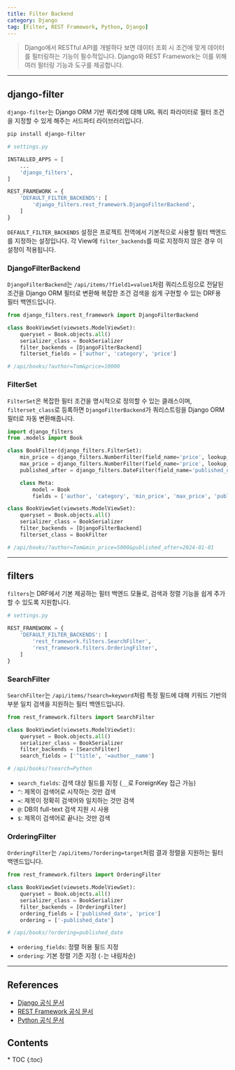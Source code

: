 ```yaml
---
title: Filter Backend
category: Django
tag: [Filter, REST Framework, Python, Django]
---
```


> Django에서 RESTful API를 개발하다 보면 데이터 조회 시 조건에 맞게 데이터를 필터링하는 기능이 필수적입니다. Django와 REST Framework는 이를 위해 여러 필터링 기능과 도구를 제공합니다.

---

## django-filter
`django-filter`는 Django ORM 기반 쿼리셋에 대해 URL 쿼리 파라미터로 필터 조건을 지정할 수 있게 해주는 서드파티 라이브러리입니다.

```bash
pip install django-filter
```

```python
# settings.py

INSTALLED_APPS = [
    ...
    'django_filters',
]

REST_FRAMEWORK = {
    'DEFAULT_FILTER_BACKENDS': [
        'django_filters.rest_framework.DjangoFilterBackend',
    ]
}
```
`DEFAULT_FILTER_BACKENDS` 설정은 프로젝트 전역에서 기본적으로 사용할 필터 백엔드를 지정하는 설정입니다. 각 View에 `filter_backends`를 따로 지정하지 않은 경우 이 설정이 적용됩니다.

### DjangoFilterBackend
`DjangoFilterBackend`는 `/api/items/?field1=value1`처럼 쿼리스트링으로 전달된 조건을 Django ORM 필터로 변환해 복잡한 조건 검색을 쉽게 구현할 수 있는 DRF용 필터 백엔드입니다.

```python
from django_filters.rest_framework import DjangoFilterBackend

class BookViewSet(viewsets.ModelViewSet):
    queryset = Book.objects.all()
    serializer_class = BookSerializer
    filter_backends = [DjangoFilterBackend]
    filterset_fields = ['author', 'category', 'price']

# /api/books/?author=Tom&price=10000
```

### FilterSet
`FilterSet`은 복잡한 필터 조건을 명시적으로 정의할 수 있는 클래스이며, `filterset_class`로 등록하면 `DjangoFilterBackend`가 쿼리스트링을 Django ORM 필터로 자동 변환해줍니다.

```python
import django_filters
from .models import Book

class BookFilter(django_filters.FilterSet):
    min_price = django_filters.NumberFilter(field_name='price', lookup_expr='gte')
    max_price = django_filters.NumberFilter(field_name='price', lookup_expr='lte')
    published_after = django_filters.DateFilter(field_name='published_date', lookup_expr='gte')

    class Meta:
        model = Book
        fields = ['author', 'category', 'min_price', 'max_price', 'published_after']

class BookViewSet(viewsets.ModelViewSet):
    queryset = Book.objects.all()
    serializer_class = BookSerializer
    filter_backends = [DjangoFilterBackend]
    filterset_class = BookFilter

# /api/books/?author=Tom&min_price=5000&published_after=2024-01-01
```

---

## filters
`filters`는 DRF에서 기본 제공하는 필터 백엔드 모듈로, 검색과 정렬 기능을 쉽게 추가할 수 있도록 지원합니다.

```python
# settings.py

REST_FRAMEWORK = {
    'DEFAULT_FILTER_BACKENDS': [
        'rest_framework.filters.SearchFilter',
        'rest_framework.filters.OrderingFilter',
    ]
}
```

### SearchFilter
`SearchFilter`는 `/api/items/?search=keyword`처럼 특정 필드에 대해 키워드 기반의 부분 일치 검색을 지원하는 필터 백엔드입니다.

```python
from rest_framework.filters import SearchFilter

class BookViewSet(viewsets.ModelViewSet):
    queryset = Book.objects.all()
    serializer_class = BookSerializer
    filter_backends = [SearchFilter]
    search_fields = ['^title', '=author__name']

# /api/books/?search=Python
```
- `search_fields`: 검색 대상 필드를 지정 (`__`로 ForeignKey 접근 가능)
- `^`: 제목이 검색어로 시작하는 것만 검색
- `=`: 제목이 정확히 검색어와 일치하는 것만 검색
- `@`: DB의 full-text 검색 지원 시 사용
- `$`: 제목이 검색어로 끝나는 것만 검색

### OrderingFilter
`OrderingFilter`는 `/api/items/?ordering=target`처럼 결과 정렬을 지원하는 필터 백엔드입니다.

```python
from rest_framework.filters import OrderingFilter

class BookViewSet(viewsets.ModelViewSet):
    queryset = Book.objects.all()
    serializer_class = BookSerializer
    filter_backends = [OrderingFilter]
    ordering_fields = ['published_date', 'price']
    ordering = ['-published_date']

# /api/books/?ordering=published_date
```
- `ordering_fields`: 정렬 허용 필드 지정
- `ordering`: 기본 정렬 기준 지정 (`-`는 내림차순)

---

## References
- [Django 공식 문서](https://www.djangoproject.com/)
- [REST Framework 공식 문서](https://www.django-rest-framework.org/)
- [Python 공식 문서](https://docs.python.org/3/)

<nav class='post-toc' markdown='1'>
  <h2>Contents</h2>
* TOC
{:toc}
</nav>
